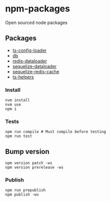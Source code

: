 # npm-packages
Open sourced node packages

## Packages
* [ts-config-loader](packages/ts-config-loader/README.md)
* [db](packages/db/README.md)
* [redis-dataloader](packages/redis-dataloader/README.md)
* [sequelize-dataloader](packages/sequelize-dataloader/README.md)
* [sequelize-redis-cache](packages/sequelize-redis-cache/README.md)
* [ts-helpers](packages/ts-helpers/README.md)


### Install
```shell
nvm install
nvm use
npm i
```

### Tests
```shell
npm run compile # Must compile before testing
npm run test
```

## Bump version
```shell
npm version patch -ws
npm version prerelease -ws
```

### Publish
```shell
npm run prepublish
npm publish -ws
```
